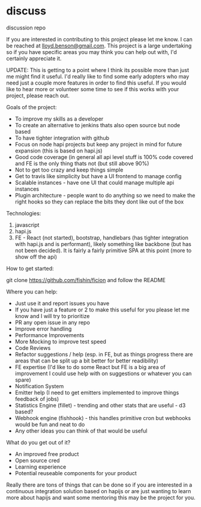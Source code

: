 discuss
=======

discussion repo

If you are interested in contributing to this project please let me know.  I can be reached at lloyd.benson@gmail.com.  This project is a large undertaking so if you have specific areas you may think you can help out with, I'd certainly appreciate it.

UPDATE: This is getting to a point where I think its possible more than just me might find it useful.  I'd really like to find some early adopters who may need just a couple more features in order to find this useful.  If you would like to hear more or volunteer some time to see if this works with your project, please reach out.

Goals of the project:

- To improve my skills as a developer
- To create an alternative to jenkins thats also open source but node based
- To have tighter integration with github
- Focus on node hapi projects but keep any project in mind for future expansion (this is based on hapi.js)
- Good code coverage (in general all api level stuff is 100% code covered and FE is the only thing thats not (but still above 90%)
- Not to get too crazy and keep things simple
- Get to travis like simplicity but have a UI frontend to manage config
- Scalable instances - have one UI that could manage multiple api instances
- Plugin architecture - people want to do anything so we need to make the right hooks so they can replace the bits they dont like out of the box

Technologies:

1.  javascript
2.  hapi.js
3.  FE - React (not started), bootstrap, handlebars (has tighter integration with hapi.js and is performant), likely something like backbone (but has not been decided).  It is fairly a fairly primitive SPA at this point (more to show off the api)

How to get started:

git clone https://github.com/fishin/ficion and follow the README

Where you can help:

- Just use it and report issues you have
- If you have just a feature or 2 to make this useful for you please let me know and I will try to prioritize
- PR any open issue in any repo
- Improve error handling
- Performance Improvements
- More Mocking to improve test speed
- Code Reviews
- Refactor suggestions / help (esp. in FE, but as things progress there are areas that can be split up a bit better for better readibility)
- FE expertise (I'd like to do some React but FE is a big area of improvement I could use help with on suggestions or whatever you can spare)
- Notification System
- Emitter help (I need to get emitters implemented to improve things feedback of jobs)
- Statistics Engine (fillet) - trending and other stats that are useful - d3 based?
- Webhook engine (fishhook) - this handles primitive cron but webhooks would be fun and neat to do
- Any other ideas you can think of that would be useful

What do you get out of it?
 
- An improved free product
- Open source cred
- Learning experience 
- Potential reuseable components for your product

Really there are tons of things that can be done so if you are interested in a continuous integration solution based on hapijs or are just wanting to learn more about hapijs and want some mentoring this may be the project for you.
